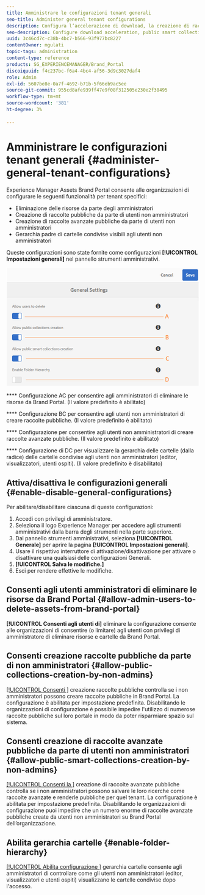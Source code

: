 ```yaml
---
title: Amministrare le configurazioni tenant generali
seo-title: Administer general tenant configurations
description: Configura l’accelerazione di download, la creazione di raccolte avanzate pubbliche, la creazione di raccolte pubbliche e abilita gli utenti amministratori a eliminare le risorse sugli tenant.
seo-description: Configure download acceleration, public smart collection creation, public collection creation, and enable admin users to delete assets on tenants.
uuid: 3c46cd7c-c38b-4bc7-b566-93f977bc8227
contentOwner: mgulati
topic-tags: administration
content-type: reference
products: SG_EXPERIENCEMANAGER/Brand_Portal
discoiquuid: f4c237bc-f6a4-4bc4-af56-3d9c3027daf4
role: Admin
exl-id: 5607be8e-0a7f-4692-b71b-5f66eb9ac5ee
source-git-commit: 955cd8afe939ff47e9f08f312505e230e2f38495
workflow-type: tm+mt
source-wordcount: '381'
ht-degree: 3%

---
```


# Amministrare le configurazioni tenant generali {#administer-general-tenant-configurations}

Experience Manager Assets Brand Portal consente alle organizzazioni di configurare le seguenti funzionalità per tenant specifici:

* Eliminazione delle risorse da parte degli amministratori
* Creazione di raccolte pubbliche da parte di utenti non amministratori
* Creazione di raccolte avanzate pubbliche da parte di utenti non amministratori
* Gerarchia padre di cartelle condivise visibili agli utenti non amministratori

Queste configurazioni sono state fornite come configurazioni **[!UICONTROL Impostazioni generali]** nel pannello strumenti amministrativi.

![](assets/general-config.png)

****   Configurazione AC per consentire agli amministratori di eliminare le risorse da Brand Portal. (Il valore predefinito è abilitato)

****   Configurazione BC per consentire agli utenti non amministratori di creare raccolte pubbliche. (Il valore predefinito è abilitato)

****   Configurazione per consentire agli utenti non amministratori di creare raccolte avanzate pubbliche. (Il valore predefinito è abilitato)

****  Configurazione di DC per visualizzare la gerarchia delle cartelle (dalla radice) delle cartelle condivise agli utenti non amministratori (editor, visualizzatori, utenti ospiti). (Il valore predefinito è disabilitato)

## Attiva/disattiva le configurazioni generali {#enable-disable-general-configurations}

Per abilitare/disabilitare ciascuna di queste configurazioni:

1. Accedi con privilegi di amministratore.
1. Seleziona il logo Experience Manager per accedere agli strumenti amministrativi dalla barra degli strumenti nella parte superiore.
1. Dal pannello strumenti amministrativi, seleziona **[!UICONTROL Generale]** per aprire la pagina **[!UICONTROL Impostazioni generali]**.
1. Usare il rispettivo interruttore di attivazione/disattivazione per attivare o disattivare una qualsiasi delle configurazioni Generali.
1. **[!UICONTROL Salva le modifiche.]**
1. Esci per rendere effettive le modifiche.

## Consenti agli utenti amministratori di eliminare le risorse da Brand Portal {#allow-admin-users-to-delete-assets-from-brand-portal}

**[!UICONTROL Consenti agli utenti di]** eliminare la configurazione consente alle organizzazioni di consentire (o limitare) agli utenti con privilegi di amministratore di eliminare risorse e cartelle da Brand Portal.

## Consenti creazione raccolte pubbliche da parte di non amministratori {#allow-public-collections-creation-by-non-admins}

[[!UICONTROL Consenti ]](../using/brand-portal-share-collection.md#main-pars-text-1915052376) creazione raccolte pubbliche controlla se i non amministratori possono creare raccolte pubbliche in Brand Portal. La configurazione è abilitata per impostazione predefinita. Disabilitando le organizzazioni di configurazione è possibile impedire l&#39;utilizzo di numerose raccolte pubbliche sul loro portale in modo da poter risparmiare spazio sul sistema.

## Consenti creazione di raccolte avanzate pubbliche da parte di utenti non amministratori {#allow-public-smart-collections-creation-by-non-admins}

[[!UICONTROL Consenti la ]](../using/brand-portal-searching.md#main-pars-header-500620467) creazione di raccolte avanzate pubbliche controlla se i non amministratori possono salvare le loro ricerche come raccolte avanzate e renderle pubbliche per quel tenant. La configurazione è abilitata per impostazione predefinita. Disabilitando le organizzazioni di configurazione puoi impedire che un numero enorme di raccolte avanzate pubbliche create da utenti non amministratori su Brand Portal dell’organizzazione.

<!-- 
## Allow download acceleration {#allow-download-acceleration}

[[!UICONTROL Allow download acceleration]](../using/accelerated-download.md) configuration lets the organizations to allow accelerated downloads of assets from Brand Portal and shared links, by integrating with IBM Aspera Connect that is an install-on-demand application. The application uses proprietary technology to remove TCP overheads.
-->

## Abilita gerarchia cartelle {#enable-folder-hierarchy}

[[!UICONTROL Abilita configurazione ]](../using/brand-portal-sharing-folders.md#non-admin-user-access-to-shared-folders) gerarchia cartelle consente agli amministratori di controllare come gli utenti non amministratori (editor, visualizzatori e utenti ospiti) visualizzano le cartelle condivise dopo l&#39;accesso.
